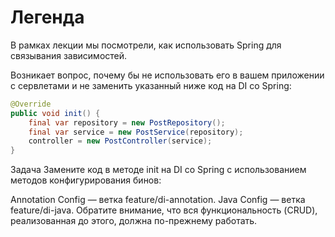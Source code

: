# Легенда
В рамках лекции мы посмотрели, как использовать Spring для связывания зависимостей.

Возникает вопрос, почему бы не использовать его в вашем приложении с сервлетами и не заменить указанный ниже код на DI со Spring:

```Java
@Override
public void init() {
    final var repository = new PostRepository();
    final var service = new PostService(repository);
    controller = new PostController(service);
}
```
Задача
Замените код в методе init на DI со Spring с использованием методов конфигурирования бинов:

Annotation Config — ветка feature/di-annotation.
Java Config — ветка feature/di-java.
Обратите внимание, что вся функциональность (CRUD), реализованная до этого, должна по-прежнему работать.
